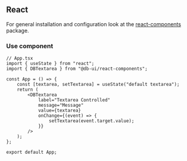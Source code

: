 <!--
SPDX-FileCopyrightText: 2025 DB Systel GmbH

SPDX-License-Identifier: Apache-2.0
-->

## React

For general installation and configuration look at the [react-components](https://www.npmjs.com/package/@db-ui/react-components) package.

### Use component

```tsx App.tsx
// App.tsx
import { useState } from "react";
import { DBTextarea } from "@db-ui/react-components";

const App = () => {
	const [textarea, setTextarea] = useState("default textarea");
	return (
		<DBTextarea
			label="Textarea Controlled"
			message="Message"
			value={textarea}
			onChange={(event) => {
				setTextarea(event.target.value);
			}}
		/>
	);
};

export default App;
```
